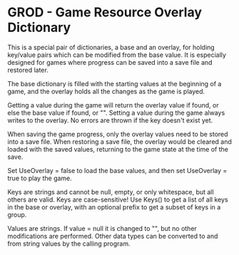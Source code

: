 # GROD - Game Resource Overlay Dictionary

This is a special pair of dictionaries, a base and an overlay,
for holding key/value pairs which can be modified from the base
value. It is especially designed for games where progress can
be saved into a save file and restored later.

The base dictionary is filled with the starting values at the
beginning of a game, and the overlay holds all the changes as
the game is played.

Getting a value during the game will return the overlay value
if found, or else the base value if found, or "". Setting a
value during the game always writes to the overlay. No errors
are thrown if the key doesn't exist yet.

When saving the game progress, only the overlay values need to
be stored into a save file. When restoring a save file, the
overlay would be cleared and loaded with the saved values,
returning to the game state at the time of the save.

Set UseOverlay = false to load the base values, and then set
UseOverlay = true to play the game.

Keys are strings and cannot be null, empty, or only whitespace,
but all others are valid. Keys are case-sensitive! Use Keys()
to get a list of all keys in the base or overlay, with an
optional prefix to get a subset of keys in a group.

Values are strings. If value = null it is changed to "", but
no other modifications are performed. Other data types can be
converted to and from string values by the calling program.